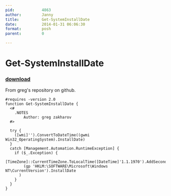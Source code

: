 ```yaml
---
pid:            4863
author:         Janny
title:          Get-SystemInstallDate
date:           2014-01-31 06:06:30
format:         posh
parent:         0

---
```


# Get-SystemInstallDate

### [download](//scripts/4863.ps1)

From greg's repository on github.

```posh
#requires -version 2.0
function Get-SystemInstallDate {
  <#
    .NOTES
        Author: greg zakharov
  #>
  
  try {
    ([wmi]'').ConvertToDateTime((gwmi Win32_OperatingSystem).InstallDate)
  }
  catch [Management.Automation.RuntimeException] {
    if ($_.Exception) {
      [TimeZone]::CurrentTimeZone.ToLocalTime([DateTime]'1.1.1970').AddSeconds(
        (gp 'HKLM:\SOFTWARE\Microsoft\Windows NT\CurrentVersion').InstallDate
      )
    }
  }
}
```

